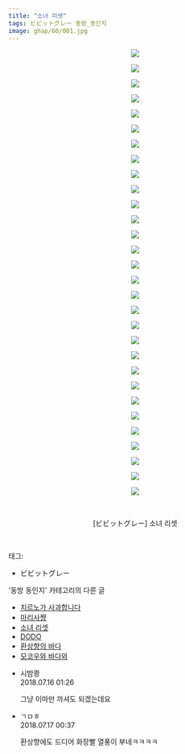 ```yaml
---
title: "소녀 리셋"
tags: ビビットグレー 동방_동인지
image: ghap/60/001.jpg
---
```

<div class="article">
<p style="text-align: center; clear: none; float: none;"><img src="{{ site.nasurl }}/ghap/60/001.jpg"/></p>
<p style="text-align: center; clear: none; float: none;"><img src="{{ site.nasurl }}/ghap/60/002.jpg"/></p>
<p style="text-align: center; clear: none; float: none;"><img src="{{ site.nasurl }}/ghap/60/003.jpg"/></p>
<p style="text-align: center; clear: none; float: none;"><img src="{{ site.nasurl }}/ghap/60/004.jpg"/></p>
<p style="text-align: center; clear: none; float: none;"><img src="{{ site.nasurl }}/ghap/60/005.jpg"/></p>
<p style="text-align: center; clear: none; float: none;"><img src="{{ site.nasurl }}/ghap/60/006.jpg"/></p>
<p style="text-align: center; clear: none; float: none;"><img src="{{ site.nasurl }}/ghap/60/007.jpg"/></p>
<p style="text-align: center; clear: none; float: none;"><img src="{{ site.nasurl }}/ghap/60/008.jpg"/></p>
<p style="text-align: center; clear: none; float: none;"><img src="{{ site.nasurl }}/ghap/60/009.jpg"/></p>
<p style="text-align: center; clear: none; float: none;"><img src="{{ site.nasurl }}/ghap/60/010.jpg"/></p>
<p style="text-align: center; clear: none; float: none;"><img src="{{ site.nasurl }}/ghap/60/011.jpg"/></p>
<p style="text-align: center; clear: none; float: none;"><img src="{{ site.nasurl }}/ghap/60/012.jpg"/></p>
<p style="text-align: center; clear: none; float: none;"><img src="{{ site.nasurl }}/ghap/60/013.jpg"/></p>
<p style="text-align: center; clear: none; float: none;"><img src="{{ site.nasurl }}/ghap/60/014.jpg"/></p>
<p style="text-align: center; clear: none; float: none;"><img src="{{ site.nasurl }}/ghap/60/015.jpg"/></p>
<p style="text-align: center; clear: none; float: none;"><img src="{{ site.nasurl }}/ghap/60/016.jpg"/></p>
<p style="text-align: center; clear: none; float: none;"><img src="{{ site.nasurl }}/ghap/60/017.jpg"/></p>
<p style="text-align: center; clear: none; float: none;"><img src="{{ site.nasurl }}/ghap/60/018.jpg"/></p>
<p style="text-align: center; clear: none; float: none;"><img src="{{ site.nasurl }}/ghap/60/019.jpg"/></p>
<p style="text-align: center; clear: none; float: none;"><img src="{{ site.nasurl }}/ghap/60/020.jpg"/></p>
<p style="text-align: center; clear: none; float: none;"><img src="{{ site.nasurl }}/ghap/60/021.jpg"/></p>
<p style="text-align: center; clear: none; float: none;"><img src="{{ site.nasurl }}/ghap/60/022.jpg"/></p>
<p style="text-align: center; clear: none; float: none;"><img src="{{ site.nasurl }}/ghap/60/023.jpg"/></p>
<p style="text-align: center; clear: none; float: none;"><img src="{{ site.nasurl }}/ghap/60/024.jpg"/></p>
<p style="text-align: center; clear: none; float: none;"><img src="{{ site.nasurl }}/ghap/60/025.jpg"/></p>
<p style="text-align: center; clear: none; float: none;"><img src="{{ site.nasurl }}/ghap/60/026.jpg"/></p>
<p style="text-align: center; clear: none; float: none;"><img src="{{ site.nasurl }}/ghap/60/027.jpg"/></p>
<p style="text-align: center; clear: none; float: none;"><img src="{{ site.nasurl }}/ghap/60/028.jpg"/></p>
<p style="text-align: center; clear: none; float: none;"><img src="{{ site.nasurl }}/ghap/60/029.jpg"/></p>
<p style="text-align: center; clear: none; float: none;"><img src="{{ site.nasurl }}/ghap/60/030.jpg"/></p>
<p style="text-align: center; clear: none; float: none;"><br/></p>
<p style="text-align: center; clear: none; float: none;">[ビビットグレー] 소녀 리셋</p>
<p><br/></p>
</div><div class="tagTrail">
<p>태그: </p>
<ul>
<li>ビビットグレー</li>
</ul>
</div><div class="another">
<p>'동방 동인지' 카테고리의 다른 글</p>
<ul>
<li><a href="/2016-06-16-ghap_62">치르노가 사과합니다</a></li>
<li><a href="/2016-06-16-ghap_61">마리사쨩</a></li>
<li><a href="/2016-06-16-ghap_60">소녀 리셋</a></li>
<li><a href="/2016-06-16-ghap_59">DODO</a></li>
<li><a href="/2016-06-16-ghap_58">환상향의 바다</a></li>
<li><a href="/2016-06-16-ghap_56">모코우와 바다와</a></li>
</ul>
</div><div class="cb_module cb_fluid">
<div class="cb_wrt cb_profile">
<div class="comment">
<ul>
<li class="cb_thumb_off" id="comment15287493">
<div class="cb_comment_area">
<div class="cb_info_area">
<div class="cb_section">
<span class="cb_nick_name">시밤쾅</span>
</div>
<div class="cb_section">
<span class="cb_date">2018.07.16 01:26 </span>
</div>
</div>
<div class="cb_dsc_comment">
<p class="cb_dsc">
											그냥 이마만 까셔도 되겠는데요
										</p>
</div>
</div></li>
<li class="cb_thumb_off" id="comment15288231">
<div class="cb_comment_area">
<div class="cb_info_area">
<div class="cb_section">
<span class="cb_nick_name">ㄱㅁㅎ</span>
</div>
<div class="cb_section">
<span class="cb_date">2018.07.17 00:37 </span>
</div>
</div>
<div class="cb_dsc_comment">
<p class="cb_dsc">
											환상향에도 드디어 화장빨 열풍이 부네ㅋㅋㅋㅋ
										</p>
</div>
</div></li>
</ul>
</div>
</div><!-- commentList close -->
</div>